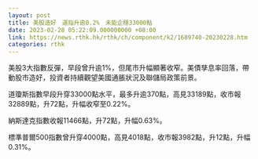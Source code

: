 ```yaml
---
layout: post
title: 美股造好　道指升逾0.2%　未能企穩33000點
date: 2023-02-28 05:22:09.000000000 +08:00
link: https://news.rthk.hk/rthk/ch/component/k2/1689740-20230228.htm
categories: rthk
---
```


美股3大指數反彈，早段曾升逾1%，但尾市升幅顯著收窄。美債孳息率回落，帶動股市造好，投資者持續觀望美國通脹狀況及聯儲局政策前景。

道瓊斯指數早段升穿33000點水平，最多升逾370點，高見33189點，收市報32889點，升72點，升幅收窄至0.22%。

納斯達克指數收報11466點，升72點，升幅0.63%。

標準普爾500指數曾升穿4000點，高見4018點，收市報3982點，升12點，升幅0.31%。
